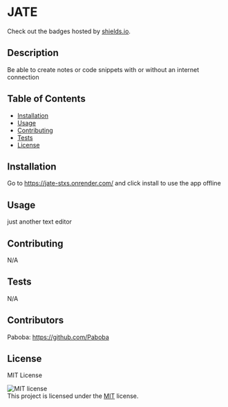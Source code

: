 # JATE

  Check out the badges hosted by [shields.io](https://shields.io/).
  
  ## Description 
  
  
  Be able to create notes or code snippets with or without an internet connection

  ## Table of Contents
  * [Installation](#installation)
  * [Usage](#usage)
  * [Contributing](#contributing)
  * [Tests](#tests)
  * [License](#license)
  
  ## Installation
  

  Go to https://jate-stxs.onrender.com/ and click install to use the app offline

  ## Usage 
  
  
  just another text editor
    
  ## Contributing
    
    
  N/A
      
  ## Tests
      
      
  N/A

  
  ## Contributors

  Paboba: 
  https://github.com/Paboba
  ## License

  MIT License 

  ![MIT license](https://img.shields.io/badge/License-MIT-yellow.svg)<br>This project is licensed under the [MIT](https://opensource.org/licenses/MIT) license.